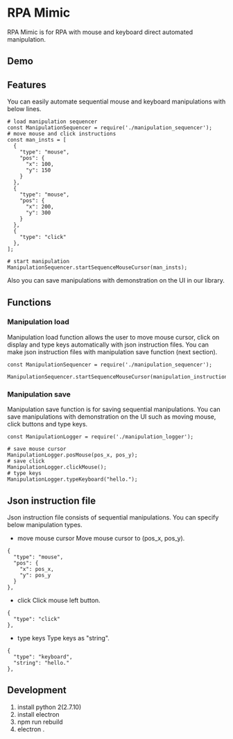 # RPA Mimic

RPA Mimic is for RPA with mouse and keyboard direct automated manipulation.

## Demo

## Features

You can easily automate sequential mouse and keyboard manipulations with below lines.

```
# load manipulation sequencer
const ManipulationSequencer = require('./manipulation_sequencer');
# move mouse and click instructions
const man_insts = [
  {
    "type": "mouse",
    "pos": {
      "x": 100,
      "y": 150
    }
  },
  {
    "type": "mouse",
    "pos": {
      "x": 200,
      "y": 300
    }
  },
  {
    "type": "click"
  },
];

# start manipulation
ManipulationSequencer.startSequenceMouseCursor(man_insts);
```

Also you can save manipulations with demonstration on the UI in our library.

## Functions

### Manipulation load

Manipulation load function allows the user to move mouse cursor, click on display and type keys automatically with json instruction files.
You can make json instruction files with manipulation save function (next section).

```
const ManipulationSequencer = require('./manipulation_sequencer');

ManipulationSequencer.startSequenceMouseCursor(manipulation_instructions);
```

### Manipulation save

Manipulation save function is for saving sequential manipulations.
You can save manipulations with demonstration on the UI such as moving mouse, click buttons and type keys.

```
const ManipulationLogger = require('./manipulation_logger');

# save mouse cursor
ManipulationLogger.posMouse(pos_x, pos_y);
# save click
ManipulationLogger.clickMouse();
# type keys
ManipulationLogger.typeKeyboard("hello.");
```

## Json instruction file

Json instruction file consists of sequential manipulations.
You can specify below manipulation types.

* move mouse cursor
Move mouse cursor to (pos_x, pos_y).

```
{
  "type": "mouse",
  "pos": {
    "x": pos_x,
    "y": pos_y
  }
},
```

* click
Click mouse left button.

```
{
  "type": "click"
},
```

* type keys
Type keys as "string".

```
{
  "type": "keyboard",
  "string": "hello."
},
```

## Development

1. install python 2(2.7.10)
2. install electron
3. npm run rebuild
4. electron .
